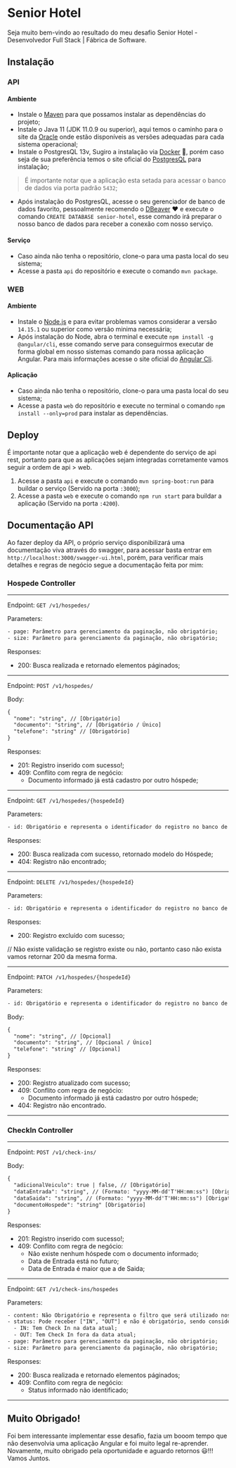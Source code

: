 # Senior Hotel

Seja muito bem-vindo ao resultado do meu desafio Senior Hotel - Desenvolvedor Full Stack | Fábrica de Software.

## Instalação

### API

#### Ambiente

- Instale o [Maven](https://maven.apache.org/download.cgi) para que possamos instalar as dependências do projeto;
- Instale o Java 11 (JDK 11.0.9 ou superior), aqui temos o caminho para o site da [Oracle](https://www.oracle.com/java/technologies/javase-jdk11-downloads.html) onde estão disponíveis as versões adequadas para cada sistema operacional;
- Instale o PostgresQL 13v, Sugiro a instalação via [Docker](https://hub.docker.com/_/postgres) :whale:, porém caso seja de sua preferência temos o site oficial do [PostgresQL](https://www.postgresql.org/download/) para instalação;
> É importante notar que a aplicação esta setada para acessar o banco de dados via porta padrão `5432`;
- Após instalação do PostgresQL, acesse o seu gerenciador de banco de dados favorito, pessoalmente recomendo o [DBeaver](https://dbeaver.io/) :heart: e execute o comando `CREATE DATABASE senior-hotel`, esse comando irá preparar o nosso banco de dados para receber a conexão com nosso serviço.

#### Serviço

- Caso ainda não tenha o repositório, clone-o para uma pasta local do seu sistema;
- Acesse a pasta `api` do repositório e execute o comando `mvn package`.

### WEB

#### Ambiente
- Instale o [Node.js](https://nodejs.org/en/) e para evitar problemas vamos considerar a versão `14.15.1` ou superior como versão minima necessária;
- Após instalação do Node, abra o terminal e execute `npm install -g @angular/cli`, esse comando serve para conseguirmos executar de forma global em nosso sistemas comando para nossa aplicação Angular. Para mais informações acesse o site oficial do [Angular Cli](https://cli.angular.io/).

#### Aplicação

- Caso ainda não tenha o repositório, clone-o para uma pasta local do seu sistema;
- Acesse a pasta `web` do repositório e execute no terminal o comando `npm install --only=prod` para instalar as dependências.

## Deploy

É importante notar que a aplicação web é dependente do serviço de api rest, portanto para que as aplicações sejam integradas corretamente vamos seguir a ordem de api > web.

1. Acesse a pasta `api` e execute o comando `mvn spring-boot:run` para buildar o serviço (Servido na porta `:3000`);
2. Acesse a pasta `web` e execute o comando `npm run start` para buildar a aplicação (Servido na porta `:4200`).

## Documentação API

Ao fazer deploy da API, o próprio serviço disponibilizará uma documentação viva através do swagger, para acessar basta entrar em `http://localhost:3000/swagger-ui.html`, porém, para verificar mais detalhes e regras de negócio segue a documentação feita por mim:

### Hospede Controller

---

Endpoint: `GET /v1/hospedes/`

Parameters:

```txt
- page: Parâmetro para gerenciamento da paginação, não obrigatório;
- size: Parâmetro para gerenciamento da paginação, não obrigatório;
```

Responses:

- 200: Busca realizada e retornado elementos páginados;

---

Endpoint: `POST /v1/hospedes/`

Body:

```txt
{
  "nome": "string", // [Obrigatório]
  "documento": "string", // [Obrigatório / Único]
  "telefone": "string" // [Obrigatório]
}
```

Responses:

- 201: Registro inserido com sucesso!;
- 409: Conflito com regra de negócio:
  - Documento informado já está cadastro por outro hóspede;

---

Endpoint: `GET /v1/hospedes/{hospedeId}`

Parameters:

```txt
- id: Obrigatório e representa o identificador do registro no banco de dados, pode ser buscado via página index;
```

Responses:

- 200: Busca realizada com sucesso, retornado modelo do Hóspede;
- 404: Registro não encontrado;

---

Endpoint: `DELETE /v1/hospedes/{hospedeId}`

Parameters:

```txt
- id: Obrigatório e representa o identificador do registro no banco de dados, pode ser buscado via página index;
```

Responses:

- 200: Registro excluído com sucesso;

// Não existe validação se registro existe ou não, portanto caso não exista vamos retornar 200 da mesma forma.

---

Endpoint: `PATCH /v1/hospedes/{hospedeId}`

Parameters:

```txt
- id: Obrigatório e representa o identificador do registro no banco de dados, pode ser buscado via página index;
```

Body:

```txt
{
  "nome": "string", // [Opcional]
  "documento": "string", // [Opcional / Único]
  "telefone": "string" // [Opcional]
}
```

Responses:

- 200: Registro atualizado com sucesso;
- 409: Conflito com regra de negócio:
  - Documento informado já está cadastro por outro hóspede;
- 404: Registro não encontrado.

---

### CheckIn Controller

---

Endpoint: `POST /v1/check-ins/`

Body:

```txt
{
  "adicionalVeiculo": true | false, // [Obrigatório]
  "dataEntrada": "string", // (Formato: "yyyy-MM-dd'T'HH:mm:ss") [Obrigatório]
  "dataSaida": "string", // (Formato: "yyyy-MM-dd'T'HH:mm:ss") [Obrigatório]
  "documentoHospede": "string" [Obrigatório]
}
```

Responses:

- 201: Registro inserido com sucesso!;
- 409: Conflito com regra de negócio:
  - Não existe nenhum hóspede com o documento informado;
  - Data de Entrada está no futuro;
  - Data de Entrada é maior que a de Saida;

---

Endpoint: `GET /v1/check-ins/hospedes`

Parameters:

```txt
- content: Não Obrigatório e representa o filtro que será utilizado nos campos "Nome", "Documento" e "Telefone" do Hóspede;
- status: Pode receber ["IN", "OUT"] e não é obrigatório, sendo considerado "IN" caso nulo, representa o status do Hóspede de acordo com o Check In (é importante notar que Hóspedes sem Check In não são listados):
  - IN: Tem Check In na data atual;
  - OUT: Tem Check In fora da data atual;
- page: Parâmetro para gerenciamento da paginação, não obrigatório;
- size: Parâmetro para gerenciamento da paginação, não obrigatório;
```

Responses:

- 200: Busca realizada e retornado elementos páginados;
- 409: Conflito com regra de negócio:
  - Status informado não identificado;

---

## Muito Obrigado!

Foi bem interessante implementar esse desafio, fazia um booom tempo que não desenvolvia uma aplicação Angular e foi muito legal re-aprender. Novamente, muito obrigado pela oportunidade e aguardo retornos :smiley:!!! Vamos Juntos.
